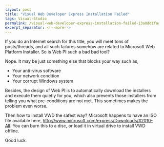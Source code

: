 ```yaml
---
layout: post
title: "Visual Web Developer Express Installation Failed"
tags: Visual-Studio
permalink: /visual-web-developer-express-installation-failed-13a0dd1faafc
excerpt_separator: <!--more-->
---
```

If you do an Internet search for this title, you will meet tons of posts/threads, and all such failures somehow are related to Microsoft Web Platform Installer. So is Web PI such a bad bad tool?
<!--more-->
Nope. It may be just something else that blocks your way such as,

* Your anti-virus software
* Your network condition
* Your corrupt Windows system

Besides, the design of Web PI is to automatically download the installers and execute them quietly for you, which also prevents those installers from telling you what pre-conditions are not met. This sometimes makes the problem even worse.

Then how to install VWD the safest way? Microsoft happens to have an ISO file available here, http://www.microsoft.com/express/Downloads/#2010-All. You can burn this to a disc, or load it in virtual drive to install VWD offline.

Good luck.
